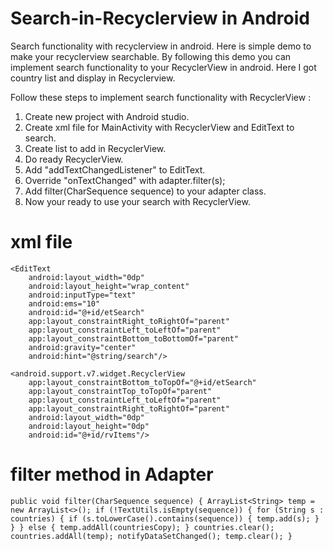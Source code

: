 # Search-in-Recyclerview in Android
Search functionality with recyclerview in android. Here is simple demo to make your recyclerview searchable. By following this demo you can implement search functionality to your RecyclerView in android. Here I got country list and display in Recyclerview.

Follow these steps to implement search functionality with RecyclerView : 
1. Create new project with Android studio.
2. Create xml file for MainActivity with RecyclerView and EditText to search.
3. Create list to add in RecyclerView.
4. Do ready RecyclerView.
5. Add "addTextChangedListener" to EditText.
6. Override "onTextChanged" with adapter.filter(s);
7. Add filter(CharSequence sequence) to your adapter class.
8. Now your ready to use your search with RecyclerView.

# xml file

    <EditText
        android:layout_width="0dp"
        android:layout_height="wrap_content"
        android:inputType="text"
        android:ems="10"
        android:id="@+id/etSearch"
        app:layout_constraintRight_toRightOf="parent"
        app:layout_constraintLeft_toLeftOf="parent"
        app:layout_constraintBottom_toBottomOf="parent"
        android:gravity="center"
        android:hint="@string/search"/>

    <android.support.v7.widget.RecyclerView
        app:layout_constraintBottom_toTopOf="@+id/etSearch"
        app:layout_constraintTop_toTopOf="parent"
        app:layout_constraintLeft_toLeftOf="parent"
        app:layout_constraintRight_toRightOf="parent"
        android:layout_width="0dp"
        android:layout_height="0dp"
        android:id="@+id/rvItems"/>
        
        
# filter method in Adapter

`public void filter(CharSequence sequence) {
        ArrayList<String> temp = new ArrayList<>();
        if (!TextUtils.isEmpty(sequence)) {
            for (String s : countries) {
                if (s.toLowerCase().contains(sequence)) {
                    temp.add(s);
                }
            }
        } else {
            temp.addAll(countriesCopy);
        }
        countries.clear();
        countries.addAll(temp);
        notifyDataSetChanged();
        temp.clear();
    }`


